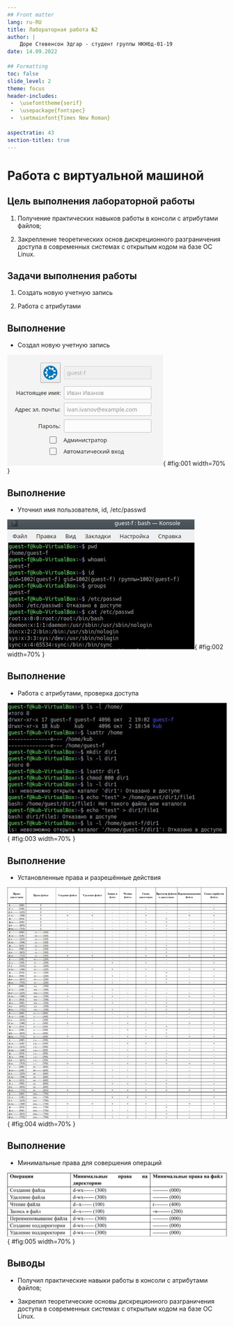 ```yaml
---
## Front matter
lang: ru-RU
title: Лабораторная работа №2
author: |
	Доре Стевенсон Эдгар - студент группы НКНбд-01-19
date: 14.09.2022

## Formatting
toc: false
slide_level: 2
theme: focus
header-includes: 
 -	\usefonttheme{serif}
 -	\usepackage{fontspec}  
 -	\setmainfont{Times New Roman} 

aspectratio: 43
section-titles: true
---
```


# Работа с виртуальной машиной

## Цель выполнения лабораторной работы

1. Получение практических навыков работы в консоли с атрибутами файлов;

2. Закрепление теоретических основ дискреционного разграничения доступа в современных системах с открытым кодом на базе ОС Linux.

## Задачи выполнения работы

1. Создать новую учетную запись

2. Работа с атрибутами

## Выполнение


- Создал новую учетную запись

![Новая учетнаязапись](image/1.jpg){ #fig:001 width=70% }

## Выполнение

- Уточнил имя пользователя, id, /etc/passwd

![whoami](image/2.jpg){ #fig:002 width=70% }



## Выполнение

- Работа с атрибутами, проверка доступа

![Снятие атрибутов](image/3.jpg){ #fig:003 width=70% }

## Выполнение

- Установленные права и разрешённые действия

![Права на действия](image/4.jpg){ #fig:004 width=70% }


## Выполнение

- Минимальные права для совершения операций

![Минимальные права](image/5.jpg){ #fig:005 width=70% }


## Выводы

- Получил практические навыки работы в консоли с атрибутами файлов;

- Закрепил теоретические основы дискреционного разграничения доступа в современных системах с открытым кодом на базе ОС Linux.